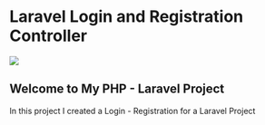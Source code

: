 # Laravel Login and Registration Controller

![](https://c.tenor.com/pINspSRcLukAAAAC/klee-genshin.gif)

## Welcome to My PHP - Laravel Project

In this project I created a Login - Registration for a Laravel Project
